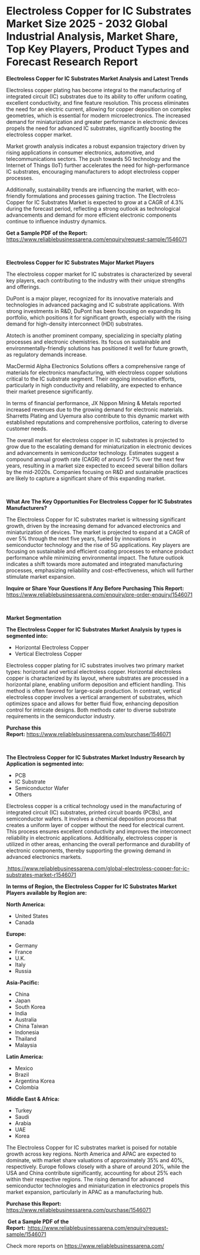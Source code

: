 <p><h1>Electroless Copper for IC Substrates Market Size 2025 - 2032 Global Industrial Analysis, Market Share, Top Key Players, Product Types and Forecast Research Report</h1></p><p><strong>Electroless Copper for IC Substrates Market Analysis and Latest Trends</strong></p>
<p><p>Electroless copper plating has become integral to the manufacturing of integrated circuit (IC) substrates due to its ability to offer uniform coating, excellent conductivity, and fine feature resolution. This process eliminates the need for an electric current, allowing for copper deposition on complex geometries, which is essential for modern microelectronics. The increased demand for miniaturization and greater performance in electronic devices propels the need for advanced IC substrates, significantly boosting the electroless copper market.</p><p>Market growth analysis indicates a robust expansion trajectory driven by rising applications in consumer electronics, automotive, and telecommunications sectors. The push towards 5G technology and the Internet of Things (IoT) further accelerates the need for high-performance IC substrates, encouraging manufacturers to adopt electroless copper processes. </p><p>Additionally, sustainability trends are influencing the market, with eco-friendly formulations and processes gaining traction. The Electroless Copper for IC Substrates Market is expected to grow at a CAGR of 4.3% during the forecast period, reflecting a strong outlook as technological advancements and demand for more efficient electronic components continue to influence industry dynamics.</p></p>
<p><strong>Get a Sample PDF of the Report:&nbsp;</strong> <a href="https://www.reliablebusinessarena.com/enquiry/request-sample/1546071?utm_campaign=2341&utm_medium=2&utm_source=Github&utm_content=ia&utm_term=12022025&utm_id=electroless-copper-for-ic-substrates">https://www.reliablebusinessarena.com/enquiry/request-sample/1546071</a></p>
<p>&nbsp;</p>
<p><strong>Electroless Copper for IC Substrates Major Market Players</strong></p>
<p><p>The electroless copper market for IC substrates is characterized by several key players, each contributing to the industry with their unique strengths and offerings. </p><p>DuPont is a major player, recognized for its innovative materials and technologies in advanced packaging and IC substrate applications. With strong investments in R&D, DuPont has been focusing on expanding its portfolio, which positions it for significant growth, especially with the rising demand for high-density interconnect (HDI) substrates.</p><p>Atotech is another prominent company, specializing in specialty plating processes and electronic chemistries. Its focus on sustainable and environmentally-friendly solutions has positioned it well for future growth, as regulatory demands increase. </p><p>MacDermid Alpha Electronics Solutions offers a comprehensive range of materials for electronics manufacturing, with electroless copper solutions critical to the IC substrate segment. Their ongoing innovation efforts, particularly in high conductivity and reliability, are expected to enhance their market presence significantly.</p><p>In terms of financial performance, JX Nippon Mining & Metals reported increased revenues due to the growing demand for electronic materials. Sharretts Plating and Uyemura also contribute to this dynamic market with established reputations and comprehensive portfolios, catering to diverse customer needs.</p><p>The overall market for electroless copper in IC substrates is projected to grow due to the escalating demand for miniaturization in electronic devices and advancements in semiconductor technology. Estimates suggest a compound annual growth rate (CAGR) of around 5-7% over the next few years, resulting in a market size expected to exceed several billion dollars by the mid-2020s. Companies focusing on R&D and sustainable practices are likely to capture a significant share of this expanding market.</p></p>
<p>&nbsp;</p>
<p><strong>What Are The Key Opportunities For Electroless Copper for IC Substrates Manufacturers?</strong></p>
<p><p>The Electroless Copper for IC substrates market is witnessing significant growth, driven by the increasing demand for advanced electronics and miniaturization of devices. The market is projected to expand at a CAGR of over 5% through the next five years, fueled by innovations in semiconductor technology and the rise of 5G applications. Key players are focusing on sustainable and efficient coating processes to enhance product performance while minimizing environmental impact. The future outlook indicates a shift towards more automated and integrated manufacturing processes, emphasizing reliability and cost-effectiveness, which will further stimulate market expansion.</p></p>
<p><strong>Inquire or Share Your Questions If Any Before Purchasing This Report:</strong> <a href="https://www.reliablebusinessarena.com/enquiry/pre-order-enquiry/1546071?utm_campaign=2341&utm_medium=2&utm_source=Github&utm_content=ia&utm_term=12022025&utm_id=electroless-copper-for-ic-substrates">https://www.reliablebusinessarena.com/enquiry/pre-order-enquiry/1546071</a></p>
<p>&nbsp;</p>
<p><strong>Market Segmentation</strong></p>
<p><strong>The Electroless Copper for IC Substrates Market Analysis by types is segmented into:</strong></p>
<p><ul><li>Horizontal Electroless Copper</li><li>Vertical Electroless Copper</li></ul></p>
<p><p>Electroless copper plating for IC substrates involves two primary market types: horizontal and vertical electroless copper. Horizontal electroless copper is characterized by its layout, where substrates are processed in a horizontal plane, enabling uniform deposition and efficient handling. This method is often favored for large-scale production. In contrast, vertical electroless copper involves a vertical arrangement of substrates, which optimizes space and allows for better fluid flow, enhancing deposition control for intricate designs. Both methods cater to diverse substrate requirements in the semiconductor industry.</p></p>
<p><strong>Purchase this Report:&nbsp;</strong><a href="https://www.reliablebusinessarena.com/purchase/1546071?utm_campaign=2341&utm_medium=2&utm_source=Github&utm_content=ia&utm_term=12022025&utm_id=electroless-copper-for-ic-substrates">https://www.reliablebusinessarena.com/purchase/1546071</a></p>
<p>&nbsp;</p>
<p><strong>The Electroless Copper for IC Substrates Market Industry Research by Application is segmented into:</strong></p>
<p><ul><li>PCB</li><li>IC Substrate</li><li>Semiconductor Wafer</li><li>Others</li></ul></p>
<p><p>Electroless copper is a critical technology used in the manufacturing of integrated circuit (IC) substrates, printed circuit boards (PCBs), and semiconductor wafers. It involves a chemical deposition process that creates a uniform layer of copper without the need for electrical current. This process ensures excellent conductivity and improves the interconnect reliability in electronic applications. Additionally, electroless copper is utilized in other areas, enhancing the overall performance and durability of electronic components, thereby supporting the growing demand in advanced electronics markets.</p></p>
<p><a href="https://www.reliablebusinessarena.com/global-electroless-copper-for-ic-substrates-market-r1546071?utm_campaign=2341&utm_medium=2&utm_source=Github&utm_content=ia&utm_term=12022025&utm_id=electroless-copper-for-ic-substrates">&nbsp;https://www.reliablebusinessarena.com/global-electroless-copper-for-ic-substrates-market-r1546071</a></p>
<p><strong>In terms of Region, the Electroless Copper for IC Substrates Market Players available by Region are:</strong></p>
<p>
    <p> <strong> North America: </strong>
        <ul>
            <li>United States</li>
            <li>Canada</li>
        </ul>
        </p> 
    <p> <strong> Europe: </strong>
        <ul>
            <li>Germany</li>
            <li>France</li>
            <li>U.K.</li>
            <li>Italy</li>
            <li>Russia</li>
        </ul>
        </p> 
    <p> <strong> Asia-Pacific: </strong>
        <ul>
            <li>China</li>
            <li>Japan</li>
            <li>South Korea</li>
            <li>India</li>
            <li>Australia</li>
            <li>China Taiwan</li>
            <li>Indonesia</li>
            <li>Thailand</li>
            <li>Malaysia</li>
        </ul>
        </p> 
    <p> <strong> Latin America: </strong>
        <ul>
            <li>Mexico</li>
            <li>Brazil</li>
            <li>Argentina Korea</li>
            <li>Colombia</li>
        </ul>
        </p> 
    <p> <strong> Middle East & Africa: </strong>
        <ul>
            <li>Turkey</li>
            <li>Saudi</li>
            <li>Arabia</li>
            <li>UAE</li>
            <li>Korea</li>
        </ul>
    </p>
    </p>
<p><p>The Electroless Copper for IC substrates market is poised for notable growth across key regions. North America and APAC are expected to dominate, with market share valuations of approximately 35% and 40%, respectively. Europe follows closely with a share of around 20%, while the USA and China contribute significantly, accounting for about 25% each within their respective regions. The rising demand for advanced semiconductor technologies and miniaturization in electronics propels this market expansion, particularly in APAC as a manufacturing hub.</p></p>
<p><strong>Purchase this Report: </strong><a href="https://www.reliablebusinessarena.com/purchase/1546071?utm_campaign=2341&utm_medium=2&utm_source=Github&utm_content=ia&utm_term=12022025&utm_id=electroless-copper-for-ic-substrates">https://www.reliablebusinessarena.com/purchase/1546071</a></p>
<p>&nbsp;<strong>Get a Sample PDF of the Report:&nbsp;&nbsp;</strong><a href="https://www.reliablebusinessarena.com/enquiry/request-sample/1546071?utm_campaign=2341&utm_medium=2&utm_source=Github&utm_content=ia&utm_term=12022025&utm_id=electroless-copper-for-ic-substrates">https://www.reliablebusinessarena.com/enquiry/request-sample/1546071</a></p>
<p><strong></strong></p>
<p>Check more reports on <a href="https://www.reliablebusinessarena.com/?utm_campaign=2341&utm_medium=2&utm_source=Github&utm_content=ia&utm_term=12022025&utm_id=electroless-copper-for-ic-substrates">https://www.reliablebusinessarena.com/</a></p>